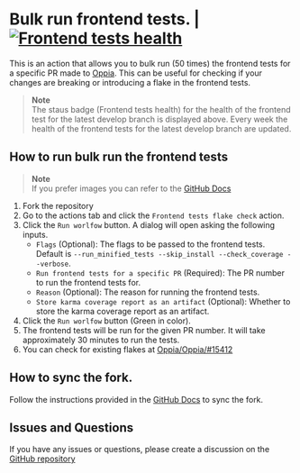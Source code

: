 # Bulk run frontend tests. | [![Frontend tests health](https://github.com/gp201/oppia-frontend-tests-oppia/actions/workflows/frontend_tests_health.yml/badge.svg)](https://github.com/gp201/oppia-frontend-tests-oppia/actions/workflows/frontend_tests_health.yml)

This is an action that allows you to bulk run (50 times) the frontend tests for a specific PR made to [Oppia](https://github.com/oppia/oppia).
This can be useful for checking if your changes are breaking or introducing a flake in the frontend tests.

> **Note**  
> The staus badge (Frontend tests health) for the health of the frontend test for the latest develop branch is displayed above.
> Every week the health of the frontend tests for the latest develop branch are updated. 


## How to run bulk run the frontend tests

> **Note**  
> If you prefer images you can refer to the [GitHub Docs](https://docs.github.com/en/actions/managing-workflow-runs/manually-running-a-workflow#running-a-workflow)


1. Fork the repository
2. Go to the actions tab and click the `Frontend tests flake check` action.
3. Click the `Run worlfow` button. A dialog will open asking the following inputs.
    - `Flags` (Optional): The flags to be passed to the frontend tests. Default is `--run_minified_tests --skip_install --check_coverage --verbose`.
    - `Run frontend tests for a specific PR` (Required): The PR number to run the frontend tests for.
    - `Reason` (Optional): The reason for running the frontend tests.
    - `Store karma coverage report as an artifact` (Optional): Whether to store the karma coverage report as an artifact.
4. Click the `Run worlfow` button (Green in color).
5. The frontend tests will be run for the given PR number. It will take approximately 30 minutes to run the tests.
6. You can check for existing flakes at [Oppia/Oppia/#15412](https://github.com/oppia/oppia/issues/)

## How to sync the fork.

Follow the instructions provided in the [GitHub Docs](
https://docs.github.com/en/pull-requests/collaborating-with-pull-requests/working-with-forks/syncing-a-fork#syncing-a-fork-branch-from-the-web-ui) to sync the fork.

## Issues and Questions
If you have any issues or questions, please create a discussion on the [GitHub repository](https://github.com/gp201/frontend-tests-flake-check-oppia/discussions)
